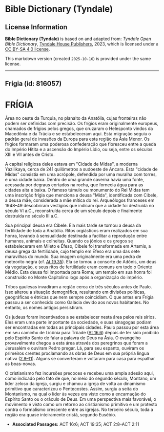 # Bible Dictionary (Tyndale)

## License Information

**Bible Dictionary (Tyndale)** is based on and adapted from: _Tyndale Open Bible Dictionary_, [Tyndale House Publishers](https://tyndaleopenresources.com/), 2023, which is licensed under a [CC BY-SA 4.0 license](https://creativecommons.org/licenses/by-sa/4.0/legalcode.en).

This markdown version (created `2025-10-16`) is provided under the same license.



--------------------------------

## Frígia (id: 816057)

FRÍGIA
======

Área no oeste da Turquia, no planalto da Anatólia, cujas fronteiras não podem ser definidas com precisão. Os frígios eram originalmente europeus, chamados de frígios pelos gregos, que cruzaram o Helesponto vindos da Macedônia e da Trácia e se estabeleceram aqui. Esta migração seguiu o padrão geral de invasões da Europa para esta região da Ásia Menor. Os frígios formaram uma poderosa confederação que floresceu entre a queda do Império Hitita e a ascensão do Império Lídio, ou seja, entre os séculos XIII e VII antes de Cristo.

A capital religiosa deles estava em "Cidade de Midas", a moderna Yazilikaya, cerca de 241 quilômetros a sudoeste de Ancara. Esta "cidade de Midas" consistia em uma acrópole, defendida por uma muralha com torres, e uma cidade baixa. Dentro de uma grande caverna havia uma fonte, acessada por degraus cortados na rocha, que fornecia água para as cidades alta e baixa. O famoso túmulo ou monumento do Rei Midas tem uma inscrição frígia que menciona a deusa "Mida", identificada com Cibele, a deusa mãe, considerada a mãe mítica do rei. Arqueólogos franceses em 1948–49 descobriram vestígios que indicam que a cidade foi destruída no século VI a.C., reconstruída cerca de um século depois e finalmente destruída no século III a.C.

Sua principal deusa era Cibele. Ela mais tarde se tornou a deusa da fertilidade de toda a Anatólia. Ritos orgiásticos eram realizados em sua honra, levando à sensualidade destinada a facilitar a reprodução entre humanos, animais e colheitas. Quando os jônios e os gregos se estabeleceram em Mileto e Éfeso, Cibele foi transformada em Ártemis, a deusa grega da fertilidade, cujo templo em Éfeso era uma das sete maravilhas do mundo. Sua imagem originalmente era uma pedra de meteorito negra (cf. [At 19\.35](https://ref.ly/Acts19:35)). Ela se tornou a consorte de Adônis, um deus da vegetação, e seus ritos de fertilidade eram comuns em todo o Oriente Médio. Esta deusa foi importada para Roma; um templo em sua honra foi construído no Monte Capitolino logo após a organização do império.

Tribos gaulesas invadiram a região cerca de três séculos antes de Paulo. Isso alterou a situação demográfica, resultando em divisões políticas, geográficas e étnicas que nem sempre coincidiam. O que antes era Frígia passou a ser conhecido como Galácia devido aos novos habitantes. No entanto, os nomes antigos persistiram.

Os judeus foram incentivados a se estabelecer nesta área pelos reis sírios. Eles eram uma parte importante da sociedade, e suas sinagogas podiam ser encontradas em todas as principais cidades. Paulo passou por esta área em seu caminho de Licônia para Trôade ([At 16\.6](https://ref.ly/Acts16:6)) depois de ter sido proibido pelo Espírito Santo de falar a palavra de Deus na Ásia. O evangelho provavelmente chegou a esta área através dos peregrinos que foram a Jerusalém e ouviram Pedro pregar. Lá, para seu espanto, ouviram os primeiros crentes proclamando as obras de Deus em sua própria língua nativa ([2\.8–11](https://ref.ly/Acts2:8-Acts2:11)). Alguns se converteram e voltaram para casa para espalhar as boas\-novas.

O cristianismo fez incursões precoces e recebeu uma ampla adesão aqui, como indicado pelo fato de que, no meio do segundo século, Montano, um líder zeloso da igreja, surgiu e chamou a igreja de volta ao dinamismo primitivo que caracterizou o Pentecostes. Assim, surgiu a seita do Montanismo, na qual o líder às vezes era visto como a encarnação do Espírito Santo ou o oráculo de Deus. Em uma perspectiva mais favorável, o movimento é visto como um retorno ao cristianismo primitivo e um protesto contra o formalismo crescente entre as igrejas. No terceiro século, toda a região era quase inteiramente cristã, segundo Eusébio.

* **Associated Passages:** ACT 16:6; ACT 19:35; ACT 2:8–ACT 2:11

